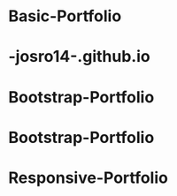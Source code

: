 # Basic-Portfolio
# -josro14-.github.io
# Bootstrap-Portfolio
# Bootstrap-Portfolio
# Responsive-Portfolio

